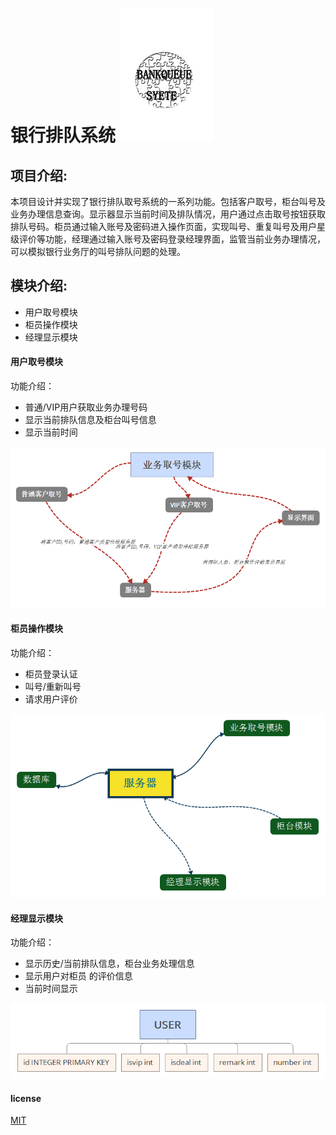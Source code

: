 # 银行排队系统     ![logo](/img/LOGO.jpg)

## 项目介绍:

   本项目设计并实现了银行排队取号系统的一系列功能。包括客户取号，柜台叫号及业务办理信息查询。显示器显示当前时间及排队情况，用户通过点击取号按钮获取排队号码。柜员通过输入账号及密码进入操作页面，实现叫号、重复叫号及用户星级评价等功能，经理通过输入账号及密码登录经理界面，监管当前业务办理情况，可以模拟银行业务厅的叫号排队问题的处理。 

## 模块介绍:
 * 用户取号模块
 * 柜员操作模块
 * 经理显示模块


#### 用户取号模块

功能介绍：
* 普通/VIP用户获取业务办理号码 
* 显示当前排队信息及柜台叫号信息
* 显示当前时间

![取号UI界面](/img/1.png)

#### 柜员操作模块

功能介绍：
* 柜员登录认证
* 叫号/重新叫号
* 请求用户评价

![柜员UI界面](/img/2.png)


#### 经理显示模块

功能介绍：
* 显示历史/当前排队信息，柜台业务处理信息
* 显示用户对柜员 的评价信息
* 当前时间显示

![取号UI界面](/img/3.png)

#### license
[MIT](LICENSE)
